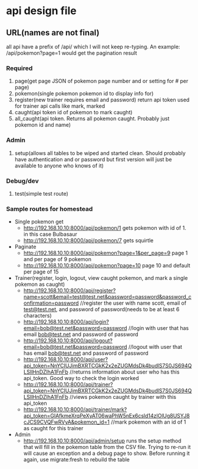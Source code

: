 # api design file

## URL(names are not final)
all api have a prefix of /api/ which I will not keep re-typing. An example: /api/pokemon?page=1 would get the pagination result

### Required
1. page(get page JSON of pokemon page number and or setting for # per page)
2. pokemon(single pokemon pokemon id to display info for)
3. register(new trainer requires email and password) return api token used for trainer api calls like mark, marked
4. caught(api token id of pokemon to mark caught)
5. all_caught(api token. Returns all pokemon caught. Probably just pokemon id and name)

### Admin
1. setup(allows all tables to be wiped and started clean. Should probably have authentication and or password but first version will just be available to anyone who knows of it)

### Debug/dev
1. test(simple test route)

### Sample routes for homestead
* Single pokemon get
   * http://192.168.10.10:8000/api/pokemon/1  gets pokemon with id of 1. in this case Bulbasaur
   * http://192.168.10.10:8000/api/pokemon/7  gets squirtle
* Paginate
   * http://192.168.10.10:8000/api/pokemon?page=1&per_page=9 page 1 and per page of 9 pokemon
   * http://192.168.10.10:8000/api/pokemon?page=10 page 10 and default per page of 15
* Trainer(register, login, logout, view caught pokemon, and mark a single pokemon as caught)
   * http://192.168.10.10:8000/api/register?name=scott&email=test@test.net&password=password&password_confirmation=password //register the user with name scott, email of test@test.net, and password of password(needs to be at least 6 characters)
   * http://192.168.10.10:8000/api/login?email=bob@test.net&password=password //login with user that has email bob@test.net and password of password
   * http://192.168.10.10:8000/api/logout?email=bob@test.net&password=password //logout with user that has email bob@test.net and password of password
   * http://192.168.10.10:8000/api/user?api_token=NnYCIUJimBXRTCGkK2x2eZUGMdsDk4budlS7S0JS694QLSllHnDZlhA1FnFb //returns information about user who has this api_token. Good way to check the login worked
   * http://192.168.10.10:8000/api/trainer?api_token=NnYCIUJimBXRTCGkK2x2eZUGMdsDk4budlS7S0JS694QLSllHnDZlhA1FnFb //views pokemon caught by trainer with this api_token
   * http://192.168.10.10:8000/api/trainer/mark?api_token=GIAfkmeXrqPeXyAT06waPhW5nEx6csld14zlOlUg8USYJ8cJCS9CVQFwRVyA&pokemon_id=1 //mark pokemon with an id of 1 as caught for this trainer
* Admin
   * http://192.168.10.10:8000/api/admin/setup  runs the setup method that will fill in the pokemon table from the CSV file. Trying to re-run it will cause an exception and a debug page to show. Before running it again, use migrate:fresh to rebuild the table
